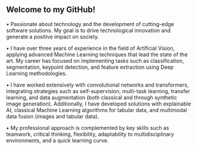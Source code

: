 <!--
**Dani-97/Dani-97** is a ✨ _special_ ✨ repository because its `README.md` (this file) appears on your GitHub profile.

Here are some ideas to get you started:

- 🔭 I’m currently working on ...
- 🌱 I’m currently learning ...
- 👯 I’m looking to collaborate on ...
- 🤔 I’m looking for help with ...
- 💬 Ask me about ...
- 📫 How to reach me: ...
- 😄 Pronouns: ...
- ⚡ Fun fact: ...
-->
## Welcome to my GitHub!

• Passionate about technology and the development of cutting-edge software solutions. My goal is to drive technological innovation and generate a positive impact on society.

• I have over three years of experience in the field of Artificial Vision, applying advanced Machine Learning techniques that lead the state of the art. My career has focused on implementing tasks such as classification, segmentation, keypoint detection, and feature extraction using Deep Learning methodologies.

• I have worked extensively with convolutional networks and transformers, integrating strategies such as self-supervision, multi-task learning, transfer learning, and data augmentation (both classical and through synthetic image generation). Additionally, I have developed solutions with explainable AI, classical Machine Learning algorithms for tabular data, and multimodal data fusion (images and tabular data).

• My professional approach is complemented by key skills such as teamwork, critical thinking, flexibility, adaptability to multidisciplinary environments, and a quick learning curve. 
